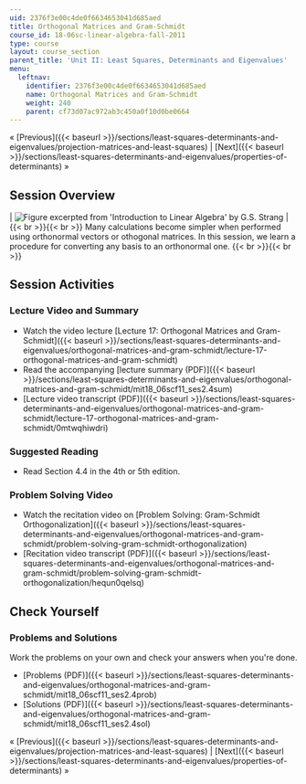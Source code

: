 ```yaml
---
uid: 2376f3e00c4de0f6634653041d685aed
title: Orthogonal Matrices and Gram-Schmidt
course_id: 18-06sc-linear-algebra-fall-2011
type: course
layout: course_section
parent_title: 'Unit II: Least Squares, Determinants and Eigenvalues'
menu:
  leftnav:
    identifier: 2376f3e00c4de0f6634653041d685aed
    name: Orthogonal Matrices and Gram-Schmidt
    weight: 240
    parent: cf73d07ac972ab3c450a0f10d0be0664
---
```


« [Previous]({{< baseurl >}}/sections/least-squares-determinants-and-eigenvalues/projection-matrices-and-least-squares) | [Next]({{< baseurl >}}/sections/least-squares-determinants-and-eigenvalues/properties-of-determinants) »

Session Overview
----------------

| ![Figure excerpted from 'Introduction to Linear Algebra' by G.S. Strang](https://open-learning-course-data-production.s3.amazonaws.com/18-06sc-linear-algebra-fall-2011/a1cb7469ca23dd11da0d859fb68202fe_2_4.jpg) |  {{< br >}}{{< br >}} Many calculations become simpler when performed using orthonormal vectors or othogonal matrices. In this session, we learn a procedure for converting any basis to an orthonormal one. {{< br >}}{{< br >}}  

Session Activities
------------------

### Lecture Video and Summary

*   Watch the video lecture [Lecture 17: Orthogonal Matrices and Gram-Schmidt]({{< baseurl >}}/sections/least-squares-determinants-and-eigenvalues/orthogonal-matrices-and-gram-schmidt/lecture-17-orthogonal-matrices-and-gram-schmidt)
*   Read the accompanying [lecture summary (PDF)]({{< baseurl >}}/sections/least-squares-determinants-and-eigenvalues/orthogonal-matrices-and-gram-schmidt/mit18_06scf11_ses2.4sum)
*   [Lecture video transcript (PDF)]({{< baseurl >}}/sections/least-squares-determinants-and-eigenvalues/orthogonal-matrices-and-gram-schmidt/lecture-17-orthogonal-matrices-and-gram-schmidt/0mtwqhiwdri)

### Suggested Reading

*   Read Section 4.4 in the 4th or 5th edition.

### Problem Solving Video

*   Watch the recitation video on [Problem Solving: Gram-Schmidt Orthogonalization]({{< baseurl >}}/sections/least-squares-determinants-and-eigenvalues/orthogonal-matrices-and-gram-schmidt/problem-solving-gram-schmidt-orthogonalization)
*   [Recitation video transcript (PDF)]({{< baseurl >}}/sections/least-squares-determinants-and-eigenvalues/orthogonal-matrices-and-gram-schmidt/problem-solving-gram-schmidt-orthogonalization/hequn0qelsq)

Check Yourself
--------------

### Problems and Solutions

Work the problems on your own and check your answers when you're done.

*   [Problems (PDF)]({{< baseurl >}}/sections/least-squares-determinants-and-eigenvalues/orthogonal-matrices-and-gram-schmidt/mit18_06scf11_ses2.4prob)
*   [Solutions (PDF)]({{< baseurl >}}/sections/least-squares-determinants-and-eigenvalues/orthogonal-matrices-and-gram-schmidt/mit18_06scf11_ses2.4sol)

« [Previous]({{< baseurl >}}/sections/least-squares-determinants-and-eigenvalues/projection-matrices-and-least-squares) | [Next]({{< baseurl >}}/sections/least-squares-determinants-and-eigenvalues/properties-of-determinants) »